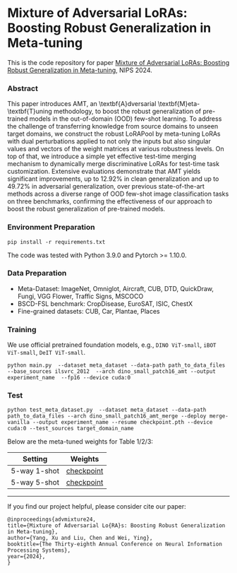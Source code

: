 
# Mixture of Adversarial LoRAs: Boosting Robust Generalization in Meta-tuning

This is the code repository for paper [Mixture of Adversarial LoRAs: Boosting Robust Generalization in Meta-tuning](https://openreview.net/forum?id=HxGdbAmYYr), NIPS 2024.

###  Abstract
This paper introduces AMT, an \textbf{A}dversarial \textbf{M}eta-\textbf{T}uning methodology, to boost the robust generalization of pre-trained models in the out-of-domain (OOD) few-shot learning. To address the challenge of transferring knowledge from source domains to unseen target domains, we construct the robust LoRAPool by meta-tuning LoRAs with dual perturbations applied to not only the inputs but also singular values and vectors of the weight matrices at various robustness levels. On top of that, we introduce a simple yet effective test-time merging mechanism to dynamically merge discriminative LoRAs for test-time task customization. Extensive evaluations demonstrate that AMT yields significant improvements, up to 12.92\% in clean generalization and up to 49.72\% in adversarial generalization, over previous state-of-the-art methods across a diverse range of OOD few-shot image classification tasks on three benchmarks, confirming the effectiveness of our approach to boost the robust generalization of pre-trained models.



### Environment Preparation
```
pip install -r requirements.txt
```
The code was tested with Python 3.9.0 and Pytorch >= 1.10.0.


### Data Preparation
- Meta-Dataset: ImageNet, Omniglot, Aircraft, CUB, DTD, QuickDraw, Fungi, VGG Flower,
Traffic Signs, MSCOCO
- BSCD-FSL benchmark: CropDisease, EuroSAT, ISIC, ChestX
- Fine-grained datasets: CUB, Car, Plantae, Places



### Training
We use official pretrained foundation models, e.g., `DINO ViT-small`, `iBOT ViT-small`, `DeIT ViT-small`.
```
python main.py  --dataset meta_dataset --data-path path_to_data_files --base_sources ilsvrc_2012  --arch dino_small_patch16_amt --output experiment_name  --fp16 --device cuda:0
```

### Test
``` 
python test_meta_dataset.py  --dataset meta_dataset --data-path path_to_data_files --arch dino_small_patch16_amt_merge --deploy merge-vanilla --output experiment_name --resume checkpoint.pth --device cuda:0 --test_sources target_domain_name
``` 

Below are the meta-tuned weights for Table 1/2/3:

Setting |  Weights            |
---|---|
5-way 1-shot | [checkpoint](./checkpoints/metadataset_imagenet_advmetatuned_5w1s.pth)
5-way 5-shot | [checkpoint](./checkpoints/metadataset_imagenet_advmetatuned_5w5s.pth)

------
If you find our project helpful, please consider cite our paper:
```
@inproceedings{advmixture24,
title={Mixture of Adversarial Lo{RA}s: Boosting Robust Generalization in Meta-tuning},
author={Yang, Xu and Liu, Chen and Wei, Ying},
booktitle={The Thirty-eighth Annual Conference on Neural Information Processing Systems},
year={2024},
}
```